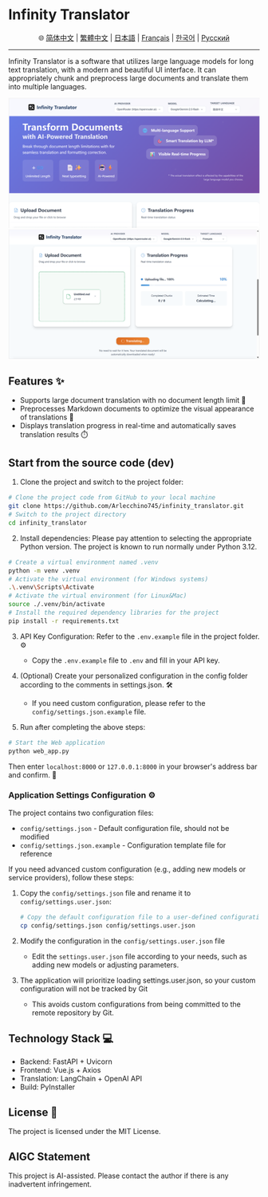 # Infinity Translator

<div align="center">🌐 <a href="/docs/README_zh-Hans.md">简体中文</a> | <a href="/docs/README_zh-Hant.md">繁體中文</a> | <a href="/docs/README_ja.md">日本語</a> | <a href="/docs/README_fr.md">Français</a> | <a href="/docs/README_kr.md">한국어</a> | <a href="/docs/README_ru.md">Русский</a></div>

---
Infinity Translator is a software that utilizes large language models for long text translation, with a modern and beautiful UI interface. It can appropriately chunk and preprocess large documents and translate them into multiple languages.

![image](https://github.com/Arlecchino745/infinity_translator/blob/main/docs/img/screenshot2.png)
![image](https://github.com/Arlecchino745/infinity_translator/blob/main/docs/img/screenshot.png)

## Features ✨

- Supports large document translation with no document length limit 📄
- Preprocesses Markdown documents to optimize the visual appearance of translations 🎨
- Displays translation progress in real-time and automatically saves translation results ⏱️

## Start from the source code (dev)

1. Clone the project and switch to the project folder:
```bash
# Clone the project code from GitHub to your local machine
git clone https://github.com/Arlecchino745/infinity_translator.git
# Switch to the project directory
cd infinity_translator
```

2. Install dependencies: Please pay attention to selecting the appropriate Python version. The project is known to run normally under Python 3.12. 
```bash
# Create a virtual environment named .venv
python -m venv .venv
# Activate the virtual environment (for Windows systems)
.\.venv\Scripts\Activate
# Activate the virtual environment (for Linux&Mac)
source ./.venv/bin/activate
# Install the required dependency libraries for the project
pip install -r requirements.txt
```

3. API Key Configuration: Refer to the `.env.example` file in the project folder. ⚙️
   - Copy the `.env.example` file to `.env` and fill in your API key.

4. (Optional) Create your personalized configuration in the config folder according to the comments in settings.json. 🛠️
   - If you need custom configuration, please refer to the `config/settings.json.example` file.

5. Run after completing the above steps:
```bash
# Start the Web application
python web_app.py
```
Then enter `localhost:8000` or `127.0.0.1:8000` in your browser's address bar and confirm. 🎉

### Application Settings Configuration ⚙️

The project contains two configuration files:
- `config/settings.json` - Default configuration file, should not be modified
- `config/settings.json.example` - Configuration template file for reference

If you need advanced custom configuration (e.g., adding new models or service providers), follow these steps:

1. Copy the `config/settings.json` file and rename it to `config/settings.user.json`:
   ```bash
   # Copy the default configuration file to a user-defined configuration file
   cp config/settings.json config/settings.user.json
   ```

2. Modify the configuration in the `config/settings.user.json` file
   - Edit the `settings.user.json` file according to your needs, such as adding new models or adjusting parameters.

3. The application will prioritize loading settings.user.json, so your custom configuration will not be tracked by Git
   - This avoids custom configurations from being committed to the remote repository by Git.

## Technology Stack 💻

- Backend: FastAPI + Uvicorn
- Frontend: Vue.js + Axios
- Translation: LangChain + OpenAI API
- Build: PyInstaller

## License 📄

The project is licensed under the MIT License.

## AIGC Statement

This project is AI-assisted. Please contact the author if there is any inadvertent infringement.
